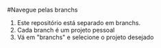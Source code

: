 #Navegue pelas branchs

1. Este repositório está separado em branchs.
2. Cada branch é um projeto pessoal
3. Vá em "branchs" e selecione o projeto desejado
